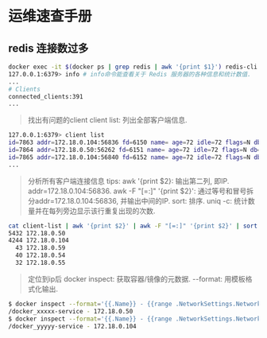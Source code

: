 # 运维速查手册

## redis 连接数过多
``` sh
docker exec -it $(docker ps | grep redis | awk '{print $1}') redis-cli -a {pwd}
127.0.0.1:6379> info # info命令能查看关于 Redis 服务器的各种信息和统计数值.
...
# Clients
connected_clients:391
...

```

> 找出有问题的client
> client list: 列出全部客户端信息.
```sh 
127.0.0.1:6379> client list
id=7863 addr=172.18.0.104:56836 fd=6150 name= age=72 idle=72 flags=N db=0 sub=0 psub=0 multi=-1 qbuf=0 qbuf-free=0 obl=0 oll=0 omem=0 events=r cmd=ping
id=7864 addr=172.18.0.50:56262 fd=6151 name= age=72 idle=72 flags=N db=9 sub=0 psub=0 multi=-1 qbuf=0 qbuf-free=0 obl=0 oll=0 omem=0 events=r cmd=ping
id=7865 addr=172.18.0.104:56840 fd=6152 name= age=72 idle=72 flags=N db=0 sub=0 psub=0 multi=-1 qbuf=0 qbuf-free=0 obl=0 oll=0 omem=0 events=r cmd=ping
...
```

> 分析所有客户端连接信息
> tips:
> awk '{print $2}: 输出第二列, 即IP. addr=172.18.0.104:56836.
> awk -F "[=:]" '{print $2}': 通过等号和冒号拆分addr=172.18.0.104:56836, 并输出中间的IP.
> sort: 排序.
> uniq -c: 统计数量并在每列旁边显示该行重复出现的次数.
> 
```sh
cat client-list | awk '{print $2}' | awk -F "[=:]" '{print $2}' | sort | uniq -c | sort -k1,1nr | head -5
5432 172.18.0.50
4244 172.18.0.104
  43 172.18.0.59
  40 172.18.0.54
  32 172.18.0.55

```

> 定位到ip后
> docker inspect: 获取容器/镜像的元数据. --format: 用模板格式化输出.
```sh 
$ docker inspect --format='{{.Name}} - {{range .NetworkSettings.Networks}}{{.IPAddress}}{{end}}' $(docker ps -aq) | grep 172.18.0.50
/docker_xxxxx-service - 172.18.0.50
$ docker inspect --format='{{.Name}} - {{range .NetworkSettings.Networks}}{{.IPAddress}}{{end}}' $(docker ps -aq) | grep 172.18.0.104
/docker_yyyyy-service - 172.18.0.104
```
